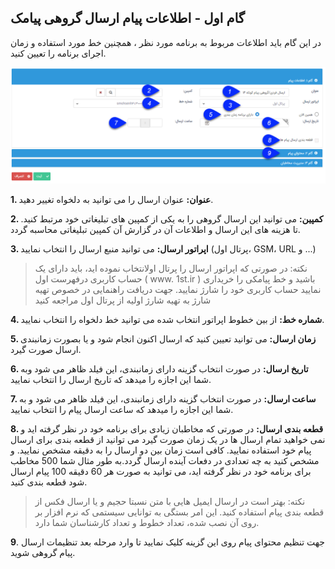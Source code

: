 ﻿## گام اول -  اطلاعات پیام ارسال گروهی پیامک 



در این گام باید اطلاعات مربوط به برنامه مورد نظر ، همچنین خط مورد استفاده و  زمان اجرای برنامه  را تعیین کنید.

![](advertise-tools7.png)

**1. عنوان:** عنوان ارسال را می توانید به دلخواه تغییر دهید.

**2. کمپین:** می توانید این ارسال گروهی را به یکی از کمپین های تبلیغاتی خود مرتبط کنید. تا هزینه های این ارسال و اطلاعات آن در گزارش آن کمپین تبلیغاتی محاسبه گردد.

**3. اپراتور ارسال:** می توانید منبع ارسال را انتخاب نمایید (پرتال اول، GSM، URL و ...)

> نکته: در صورتی که اپراتور ارسال را پرتال اولانتخاب نموده اید، باید دارای یک حساب کاربری درفهرست اول ( www. 1st.ir ) باشید و خط پیامکی را خریداری نمایید حساب کاربری خود را شارژ نمایید.  جهت دریافت راهنمایی در خصوص تهیه شارژ به تهیه شارژ اولیه از پرتال اول مراجعه کنید

**4. شماره خط:** از بین خطوط اپراتور انتخاب شده می توانید خط دلخواه را انتخاب نمایید.

**5. زمان ارسال:** می توانید تعیین کنید که ارسال اکنون انجام شود و یا بصورت زمانبندی ارسال صورت گیرد.

**6. تاریخ ارسال:** در صورت انتخاب گزینه دارای زمانبندی، این فیلد ظاهر می شود وبه شما این  اجازه را میدهد که تاریخ ارسال را انتخاب نمایید.

**7. ساعت ارسال:** در صورت انتخاب گزینه دارای زمانبندی،  این فیلد ظاهر می شود و به شما این اجازه را میدهد که ساعت ارسال پیام را انتخاب نمایید.

**8. قطعه بندی ارسال:**  در صورتی که مخاطبان زیادی برای برنامه خود در نظر گرفته اید و نمی خواهید تمام ارسال ها در یک زمان صورت گیرد می توانید از قطعه بندی برای ارسال پیام خود استفاده نمایید. کافی است زمان بین دو ارسال را به دقیقه مشخص نمایید. و مشخص کنید به چه تعدادی در دفعات آینده ارسال گردد.به طور مثال شما 500 مخاطب برای برنامه خود در نظر گرفته اید، می توانید به صورت هر 60 دقیقه 100 پیام ارسال شود قطعه بندی کنید.

> نکته: بهتر است در ارسال ایمیل هایی با متن نسبتا حجیم و یا ارسال فکس از قطعه بندی پیام استفاده کنید. این امر بستگی به توانایی سیستمی که نرم افزار بر روی آن نصب شده، تعداد خطوط و تعداد کارشناسان شما دارد.

**9**. جهت تنظیم محتوای پیام روی این گزینه کلیک نمایید تا وارد مرحله بعد تنظیمات ارسال پیام گروهی شوید.

